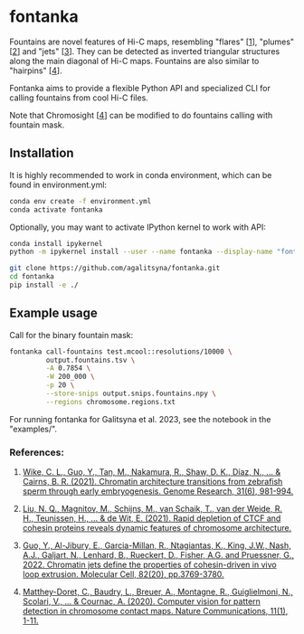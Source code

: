 # fontanka

Fountains are novel features of Hi-C maps, resembling "flares" [[1](#ref1)], "plumes" [[2](#ref2)] and "jets" [[3](#ref3)]. They can be detected as inverted triangular structures along the main diagonal of Hi-C maps.
Fountains are also similar to "hairpins" [[4](#ref4)]. 

Fontanka aims to provide a flexible Python API and specialized CLI for calling fountains from cool Hi-C files. 

Note that Chromosight [[4](#ref4)] can be modified to do fountains calling with fountain mask. 

## Installation

It is highly recommended to work in conda environment, which can be found in environment.yml:
```bash
conda env create -f environment.yml
conda activate fontanka
```

Optionally, you may want to activate IPython kernel to work with API:
```bash
conda install ipykernel
python -m ipykernel install --user --name fontanka --display-name "fontanka"
 ```

```bash
git clone https://github.com/agalitsyna/fontanka.git
cd fontanka
pip install -e ./
```

## Example usage

Call for the binary fountain mask:

```bash
fontanka call-fountains test.mcool::resolutions/10000 \
         output.fountains.tsv \
         -A 0.7854 \
         -W 200_000 \
         -p 20 \
         --store-snips output.snips.fountains.npy \
         --regions chromosome.regions.txt 
```

For running fontanka for Galitsyna et al. 2023, see the notebook in the "examples/".

### References: 

1. <a name="ref1" href="https://www.genome.org/cgi/doi/10.1101/gr.269860.120">Wike, C. L., Guo, Y., Tan, M., Nakamura, R., Shaw, D. K., Díaz, N., ... & Cairns, B. R. (2021). 
   Chromatin architecture transitions from zebrafish sperm through early embryogenesis. 
   Genome Research, 31(6), 981-994.</a>

2. <a name="ref2" href="https://doi.org/10.1101/2021.08.27.457977">Liu, N. Q., Magnitov, M., Schijns, M., van Schaik, T., van der Weide, R. H., Teunissen, H., ... & de Wit, E. (2021). 
   Rapid depletion of CTCF and cohesin proteins reveals dynamic features of chromosome architecture.
   </a>

3. <a name="ref3" href="https://doi.org/10.1016/j.molcel.2022.09.003">Guo, Y., Al-Jibury, E., Garcia-Millan, R., Ntagiantas, K., King, J.W., Nash, A.J., Galjart, N., Lenhard, B., Rueckert, D., Fisher, A.G. and Pruessner, G., 2022. Chromatin jets define the properties of cohesin-driven in vivo loop extrusion. Molecular Cell, 82(20), pp.3769-3780.</a>


4. <a name="ref4" href="https://doi.org/10.1038/s41467-020-19562-7">Matthey-Doret, C., Baudry, L., Breuer, A., Montagne, R., Guiglielmoni, N., Scolari, V., ... & Cournac, A. (2020). 
   Computer vision for pattern detection in chromosome contact maps. 
   Nature Communications, 11(1), 1-11.</a>